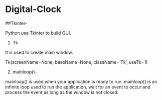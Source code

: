 # Digital-Clock
##Tkinter-

Python use Tkinter to build GUI. 

1. Tk- 

It is used to create main window. 

Tk(screenName=None,  baseName=None,  className=’Tk’,  useTk=1)

2. mainloop()-

mainloop() is used when your application is ready to run. mainloop() is an infinite loop used to run the application, wait for an event to occur and process the event as long as the window is not closed.

